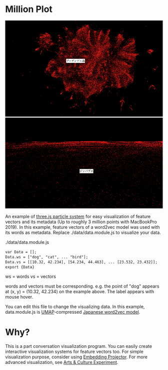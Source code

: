 # Million Plot

![preview1](preview1.png)
![preview2](preview2.png)

An example of [three.js particle system](https://threejs.org/examples/?=interactive#webgl_interactive_points) for easy visualization of feature vectors and its metadata (Up to roughly 3 million points with MacBookPro 2019). In this example, feature vectors of a word2vec model was used with its words as metadata. Replace ./data/data.module.js to visualize your data.

./data/data.module.js
```
var Data = [];
Data.ws = ["dog", "cat", ... "bird"];
Data.vs = [[10.32, 42.234], [54.234, 44.463], ... [23.532, 23.432]];
export {Data}
```

ws = words
vs = vectors

words and vectors must be corresponding. e.g. the point of "dog" appears at (x, y) = (10.32, 42.234) on the example above. The label appears with mouse hover.

You can edit this file to change the visualizing data. In this example, data.module.js is [UMAP](https://arxiv.org/abs/1802.03426)-compressed [Japanese word2vec model](http://www.cl.ecei.tohoku.ac.jp/~m-suzuki/jawiki_vector/). 

# Why?
This is a part conversation visualization program. You can easily create interactive visualization systems for feature vectors too. For simple visualization purpose, consider using [Embedding Projector](https://projector.tensorflow.org/). For more advanced visualization, see [Arts & Culture Experiment](https://artsexperiments.withgoogle.com/freefall).